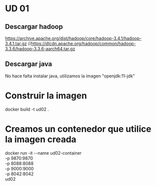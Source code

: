 # UD 01

## Descargar hadoop

https://archive.apache.org/dist/hadoop/core/hadoop-3.4.1/hadoop-3.4.1.tar.gz
//https://dlcdn.apache.org/hadoop/common/hadoop-3.3.6/hadoop-3.3.6-aarch64.tar.gz

## Descargar java

No hace falta instalar java, utilizamos la imagen "openjdk:11-jdk"

# Construir la imagen

docker build -t ud02 .

# Creamos un contenedor que utilice la imagen creada

docker run -it --name ud02-container \
 -p 9870:9870 \
 -p 8088:8088 \
 -p 9000:9000 \
 -p 8042:8042 \
 ud02
